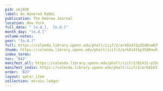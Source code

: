 ```yaml
---
pid: obj828
label: An Honored Rabbi
publication: The Hebrew Journal
location: New York
full_date: " [n.d.],  [n.d.]"
month_day: "[n.d.]"
volume-notes:
year: "[n.d.]"
full: https://colenda.library.upenn.edu/phalt/iiif/2/ark81431p35d8nw83%2FSHA256E-s8174032--44f60e1f93b4a38ed8ee5be02ac95589b917ceabd2a2fbbe77b50b0364867cdd.jpeg/full/3500,/0/default.jpg
thumb: https://colenda.library.upenn.edu/phalt/iiif/2/ark81431p35d8nw83%2FSHA256E-s8174032--44f60e1f93b4a38ed8ee5be02ac95589b917ceabd2a2fbbe77b50b0364867cdd.jpeg/full/!200,200/0/default.jpg
index_terms:
toc: '842'
manifest_all: https://colenda.library.upenn.edu/phalt/iiif/2/81431-p35d8nw83/manifest
manifest_indiv: https://colenda.library.upenn.edu/phalt/iiif/2/ark81431p35d8nw83%2FSHA256E-s8174032--44f60e1f93b4a38ed8ee5be02ac95589b917ceabd2a2fbbe77b50b0364867cdd.jpeg
order: '827'
layout: qatar_item
collection: morais-ledger
---
```

